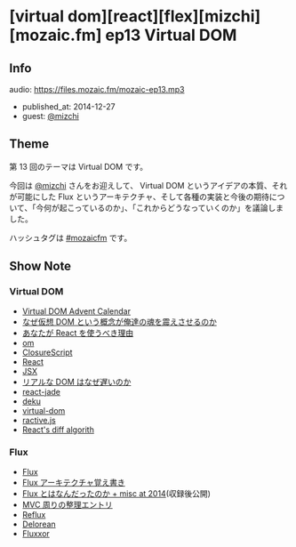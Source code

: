 # [virtual dom][react][flex][mizchi][mozaic.fm] ep13 Virtual DOM

## Info

audio: https://files.mozaic.fm/mozaic-ep13.mp3

- published_at: 2014-12-27
- guest: [@mizchi](https://twitter.com/mizchi)


## Theme

第 13 回のテーマは Virtual DOM です。

今回は [@mizchi](https://twitter.com/mizchi/) さんをお迎えして、 Virtual DOM というアイデアの本質、それが可能にした Flux というアーキテクチャ、そして各種の実装と今後の期待について、「今何が起こっているのか」、「これからどうなっていくのか」を議論しました。

ハッシュタグは [#mozaicfm](https://twitter.com/search?q=mozaicfm&src=hash) です。


## Show Note

### Virtual DOM

- [Virtual DOM Advent Calendar](http://qiita.com/advent-calendar/2014/virtual-dom)
- [なぜ仮想 DOM という概念が俺達の魂を震えさせるのか](http://qiita.com/mizchi/items/4d25bc26def1719d52e6)
- [あなたが React を使うべき理由](http://mizchi.hatenablog.com/entry/2014/09/02/201728)
- [om](https://github.com/swannodette/om)
- [ClosureScript](https://github.com/clojure/clojurescript)
- [React](http://facebook.github.io/react/)
- [JSX](http://facebook.github.io/jsx/)
- [リアルな DOM はなぜ遅いのか](http://steps.dodgson.org/b/2014/12/11/why-is-real-dom-slow/)
- [react-jade](https://github.com/jadejs/react-jade)
- [deku](https://github.com/segmentio/deku)
- [virtual-dom](https://github.com/Matt-Esch/virtual-dom)
- [ractive.js](http://www.ractivejs.org/)
- [React's diff algorith](http://calendar.perfplanet.com/2013/diff/)


### Flux

- [Flux](http://facebook.github.io/flux/)
- [Flux アーキテクチャ覚え書き](http://saneyukis.hatenablog.com/entry/2014/09/26/174750)
- [Flux とはなんだったのか + misc at 2014](http://saneyukis.hatenablog.com/entry/2014/12/24/014421)(収録後公開)
- [MVC 周りの整理エントリ](http://blog.nodejitsu.com/scaling-isomorphic-javascript-code/)
- [Reflux](https://github.com/spoike/refluxjs)
- [Delorean](http://deloreanjs.com/)
- [Fluxxor](http://fluxxor.com/)
